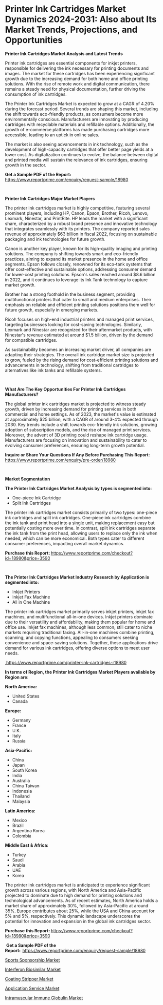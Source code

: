<p><h1>Printer Ink Cartridges Market Dynamics 2024-2031: Also about Its Market Trends, Projections, and Opportunities</h1></p><p><strong>Printer Ink Cartridges Market Analysis and Latest Trends</strong></p>
<p><p>Printer ink cartridges are essential components for inkjet printers, responsible for delivering the ink necessary for printing documents and images. The market for these cartridges has been experiencing significant growth due to the increasing demand for both home and office printing solutions. With the rise of remote work and digital communication, there remains a steady need for physical documentation, further driving the consumption of ink cartridges.</p><p>The Printer Ink Cartridges Market is expected to grow at a CAGR of 4.20% during the forecast period. Several trends are shaping this market, including the shift towards eco-friendly products, as consumers become more environmentally conscious. Manufacturers are innovating by producing cartridges with recyclable materials and refillable options. Additionally, the growth of e-commerce platforms has made purchasing cartridges more accessible, leading to an uptick in online sales.</p><p>The market is also seeing advancements in ink technology, such as the development of high-capacity cartridges that offer better page yields at a lower cost. As digitalization continues to evolve, the balance between digital and printed media will sustain the relevance of ink cartridges, ensuring growth in the sector.</p></p>
<p><strong>Get a Sample PDF of the Report:&nbsp;</strong> <a href="https://www.reportprime.com/enquiry/request-sample/18980?utm_campaign=9&utm_medium=2&utm_source=Github&utm_content=ia&utm_term=22112024&utm_id=printer-ink-cartridges">https://www.reportprime.com/enquiry/request-sample/18980</a></p>
<p>&nbsp;</p>
<p><strong>Printer Ink Cartridges Major Market Players</strong></p>
<p><p>The printer ink cartridges market is highly competitive, featuring several prominent players, including HP, Canon, Epson, Brother, Ricoh, Lenovo, Lexmark, Ninestar, and PrintRite. HP leads the market with a significant share, characterized by a robust brand presence and innovative technology that integrates seamlessly with its printers. The company reported sales revenue of approximately $63 billion in fiscal 2022, focusing on sustainable packaging and ink technologies for future growth.</p><p>Canon is another key player, known for its high-quality imaging and printing solutions. The company is shifting towards smart and eco-friendly practices, aiming to expand its market presence in the home and office segments. Epson follows closely, renowned for its eco-tank systems that offer cost-effective and sustainable options, addressing consumer demand for lower-cost printing solutions. Epson's sales reached around $8.6 billion in 2022, and it continues to leverage its Ink Tank technology to capture market growth.</p><p>Brother has a strong foothold in the business segment, providing multifunctional printers that cater to small and medium enterprises. Their emphasis on reliable and efficient printing solutions positions them well for future growth, especially in emerging markets.</p><p>Ricoh focuses on high-end industrial printers and managed print services, targeting businesses looking for cost-saving technologies. Similarly, Lexmark and Ninestar are recognized for their aftermarket products, with Ninestar's revenue estimated at around $1.5 billion, driven by the demand for compatible cartridges.</p><p>As sustainability becomes an increasing market driver, all companies are adapting their strategies. The overall ink cartridge market size is projected to grow, fueled by the rising demand for cost-efficient printing solutions and advancements in technology, shifting from traditional cartridges to alternatives like ink tanks and refillable systems.</p></p>
<p>&nbsp;</p>
<p><strong>What Are The Key Opportunities For Printer Ink Cartridges Manufacturers?</strong></p>
<p><p>The global printer ink cartridges market is projected to witness steady growth, driven by increasing demand for printing services in both commercial and home settings. As of 2023, the market's value is estimated at approximately $25 billion, with a CAGR of around 3-4% expected through 2030. Key trends include a shift towards eco-friendly ink solutions, growing adoption of subscription models, and the rise of managed print services. Moreover, the advent of 3D printing could reshape ink cartridge usage. Manufacturers are focusing on innovation and sustainability to cater to evolving consumer preferences, ensuring long-term growth potential.</p></p>
<p><strong>Inquire or Share Your Questions If Any Before Purchasing This Report:</strong> <a href="https://www.reportprime.com/enquiry/pre-order/18980?utm_campaign=9&utm_medium=2&utm_source=Github&utm_content=ia&utm_term=22112024&utm_id=printer-ink-cartridges">https://www.reportprime.com/enquiry/pre-order/18980</a></p>
<p>&nbsp;</p>
<p><strong>Market Segmentation</strong></p>
<p><strong>The Printer Ink Cartridges Market Analysis by types is segmented into:</strong></p>
<p><ul><li>One-piece Ink Cartridge</li><li>Split Ink Cartridges</li></ul></p>
<p><p>The printer ink cartridges market consists primarily of two types: one-piece ink cartridges and split ink cartridges. One-piece ink cartridges combine the ink tank and print head into a single unit, making replacement easy but potentially costing more over time. In contrast, split ink cartridges separate the ink tank from the print head, allowing users to replace only the ink when needed, which can be more economical. Both types cater to different consumer preferences, impacting overall market dynamics.</p></p>
<p><strong>Purchase this Report:&nbsp;</strong><a href="https://www.reportprime.com/checkout?id=18980&price=3590&utm_campaign=9&utm_medium=2&utm_source=Github&utm_content=ia&utm_term=22112024&utm_id=printer-ink-cartridges">https://www.reportprime.com/checkout?id=18980&price=3590</a></p>
<p>&nbsp;</p>
<p><strong>The Printer Ink Cartridges Market Industry Research by Application is segmented into:</strong></p>
<p><ul><li>Inkjet Printers</li><li>Inkjet Fax Machine</li><li>All in One Machine</li></ul></p>
<p><p>The printer ink cartridges market primarily serves inkjet printers, inkjet fax machines, and multifunctional all-in-one devices. Inkjet printers dominate due to their versatility and affordability, making them popular for home and office use. Inkjet fax machines, although less common, still cater to niche markets requiring traditional faxing. All-in-one machines combine printing, scanning, and copying functions, appealing to consumers seeking convenience and space-saving solutions. Together, these applications drive demand for various ink cartridges, offering diverse options to meet user needs.</p></p>
<p><a href="https://www.reportprime.com/printer-ink-cartridges-r18980?utm_campaign=9&utm_medium=2&utm_source=Github&utm_content=ia&utm_term=22112024&utm_id=printer-ink-cartridges">&nbsp;https://www.reportprime.com/printer-ink-cartridges-r18980</a></p>
<p><strong>In terms of Region, the Printer Ink Cartridges Market Players available by Region are:</strong></p>
<p>
    <p> <strong> North America: </strong>
        <ul>
            <li>United States</li>
            <li>Canada</li>
        </ul>
        </p> 
    <p> <strong> Europe: </strong>
        <ul>
            <li>Germany</li>
            <li>France</li>
            <li>U.K.</li>
            <li>Italy</li>
            <li>Russia</li>
        </ul>
        </p> 
    <p> <strong> Asia-Pacific: </strong>
        <ul>
            <li>China</li>
            <li>Japan</li>
            <li>South Korea</li>
            <li>India</li>
            <li>Australia</li>
            <li>China Taiwan</li>
            <li>Indonesia</li>
            <li>Thailand</li>
            <li>Malaysia</li>
        </ul>
        </p> 
    <p> <strong> Latin America: </strong>
        <ul>
            <li>Mexico</li>
            <li>Brazil</li>
            <li>Argentina Korea</li>
            <li>Colombia</li>
        </ul>
        </p> 
    <p> <strong> Middle East & Africa: </strong>
        <ul>
            <li>Turkey</li>
            <li>Saudi</li>
            <li>Arabia</li>
            <li>UAE</li>
            <li>Korea</li>
        </ul>
    </p>
    </p>
<p><p>The printer ink cartridges market is anticipated to experience significant growth across various regions, with North America and Asia-Pacific projected to dominate due to high demand for printing solutions and technological advancements. As of recent estimates, North America holds a market share of approximately 30%, followed by Asia-Pacific at around 35%. Europe contributes about 25%, while the USA and China account for 5% and 5%, respectively. This dynamic landscape underscores the potential for innovation and expansion in the global ink cartridges sector.</p></p>
<p><strong>Purchase this Report: </strong><a href="https://www.reportprime.com/checkout?id=18980&price=3590&utm_campaign=9&utm_medium=2&utm_source=Github&utm_content=ia&utm_term=22112024&utm_id=printer-ink-cartridges">https://www.reportprime.com/checkout?id=18980&price=3590</a></p>
<p>&nbsp;<strong>Get a Sample PDF of the Report:&nbsp;&nbsp;</strong><a href="https://www.reportprime.com/enquiry/request-sample/18980?utm_campaign=9&utm_medium=2&utm_source=Github&utm_content=ia&utm_term=22112024&utm_id=printer-ink-cartridges">https://www.reportprime.com/enquiry/request-sample/18980</a></p>
<p><strong></strong></p>
<p><p><a href="https://www.linkedin.com/pulse/insightful-analysis-sports-sponsorship-market-2024-2031-8kkfe?utm_campaign=9&utm_medium=2&utm_source=Github&utm_content=ia&utm_term=22112024&utm_id=printer-ink-cartridges">Sports Sponsorship Market</a></p><p><a href="https://issuu.com/reportprime-2/docs/interferon-biosimilar-market-size-2_d04e304e309de1?utm_campaign=9&utm_medium=2&utm_source=Github&utm_content=ia&utm_term=22112024&utm_id=printer-ink-cartridges">Interferon Biosimilar Market</a></p><p><a href="https://github.com/hgf64gh/Market-Research-Report-List-1/blob/main/coating-stripper-market.md?utm_campaign=9&utm_medium=2&utm_source=Github&utm_content=ia&utm_term=22112024&utm_id=printer-ink-cartridges">Coating Stripper Market</a></p><p><a href="https://www.linkedin.com/pulse/navigating-current-trends-application-service-market-report-twt5e?utm_campaign=9&utm_medium=2&utm_source=Github&utm_content=ia&utm_term=22112024&utm_id=printer-ink-cartridges">Application Service Market</a></p><p><a href="https://issuu.com/reportprime-2/docs/intramuscular-immune-globulin-marke_40839e996c2212?utm_campaign=9&utm_medium=2&utm_source=Github&utm_content=ia&utm_term=22112024&utm_id=printer-ink-cartridges">Intramuscular Immune Globulin Market</a></p></p>